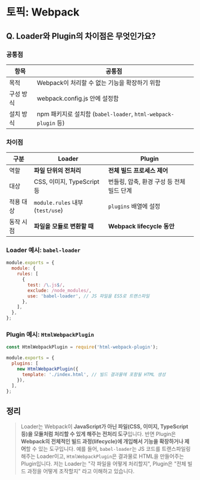 # 토픽: Webpack

## Q. Loader와 Plugin의 차이점은 무엇인가요?

### 공통점

| 항목      | 공통점                                                         |
| --------- | -------------------------------------------------------------- |
| 목적      | Webpack이 처리할 수 없는 기능을 확장하기 위함                  |
| 구성 방식 | webpack.config.js 안에 설정함                                  |
| 설치 방식 | npm 패키지로 설치함 (`babel-loader`, `html-webpack-plugin` 등) |

### 차이점

| 구분      | Loader                           | Plugin                                    |
| --------- | -------------------------------- | ----------------------------------------- |
| 역할      | **파일 단위의 전처리**           | **전체 빌드 프로세스 제어**               |
| 대상      | CSS, 이미지, TypeScript 등       | 번들링, 압축, 환경 구성 등 전체 빌드 단계 |
| 적용 대상 | `module.rules` 내부 (`test/use`) | `plugins` 배열에 설정                     |
| 동작 시점 | **파일을 모듈로 변환할 때**      | **Webpack lifecycle 동안**                |

### Loader 예시: `babel-loader`

```js
module.exports = {
  module: {
    rules: [
      {
        test: /\.js$/,
        exclude: /node_modules/,
        use: 'babel-loader', // JS 파일을 ES5로 트랜스파일
      },
    ],
  },
};
```

### Plugin 예시: `HtmlWebpackPlugin`

```js
const HtmlWebpackPlugin = require('html-webpack-plugin');

module.exports = {
  plugins: [
    new HtmlWebpackPlugin({
      template: './index.html', // 빌드 결과물에 포함될 HTML 생성
    }),
  ],
};
```

## 정리

> Loader는 Webpack이 **JavaScript가 아닌 파일(CSS, 이미지, TypeScript 등)을 모듈처럼 처리할 수 있게 해주는 전처리 도구**입니다.
> 반면 Plugin은 **Webpack의 전체적인 빌드 과정(lifecycle)에 개입해서 기능을 확장하거나 제어**할 수 있는 도구입니다.
> 예를 들어, `babel-loader`는 JS 코드를 트랜스파일링해주는 Loader이고, `HtmlWebpackPlugin`은 결과물로 HTML을 만들어주는 Plugin입니다.
> 저는 Loader는 "각 파일을 어떻게 처리할지", Plugin은 "전체 빌드 과정을 어떻게 조작할지" 라고 이해하고 있습니다.
